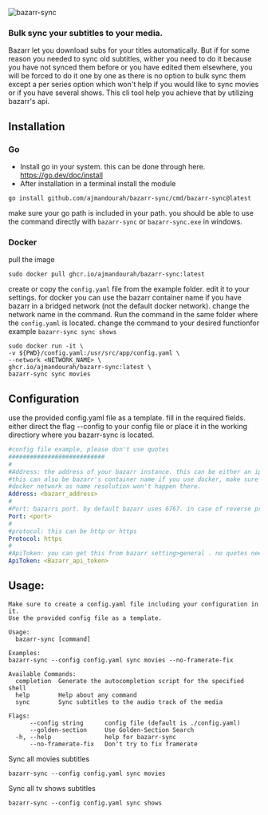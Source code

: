 ![bazarr-sync](https://github.com/ajmandourah/bazarr-sync/assets/27051374/6c4acde4-bb9b-4172-8c67-c985c7994b28)
### Bulk sync your subtitles to your media.

Bazarr let you download subs for your titles automatically.
But if for some reason you needed to sync old subtitles, wither you need to do it because you have not synced them before or you have edited them elsewhere, you will be forced to do it one by one as there is no option to bulk sync them except a per series option which won't help if you would like to sync movies or if you have several shows.
This cli tool help you achieve that by utilizing bazarr's api.

## Installation 

### Go
- Install go in your system. this can be done through here. https://go.dev/doc/install
- After installation in a terminal install the module
```
go install github.com/ajmandourah/bazarr-sync/cmd/bazarr-sync@latest

```
make sure your go path is included in your path. you should be able to use the command directly with `bazarr-sync` or `bazarr-sync.exe` in windows.

### Docker
pull the image 
```
sudo docker pull ghcr.io/ajmandourah/bazarr-sync:latest

```
create or copy the `config.yaml` file from the example folder. edit it to your settings. for docker you can use the bazarr container name if you have bazarr in a bridged network (not the default docker network). change the network name in the command.
Run the command in the same folder where the `config.yaml` is located. change the command to your desired functionfor example `bazarr-sync sync shows`
```
sudo docker run -it \
-v ${PWD}/config.yaml:/usr/src/app/config.yaml \
--network <NETWORK_NAME> \
ghcr.io/ajmandourah/bazarr-sync:latest \
bazarr-sync sync movies
```

## Configuration
use the provided config.yaml file as a template. fill in the required fields.
either direct the flag --config to your config file or place it in the working directiory where you bazarr-sync is located.
```yaml
#config file example, please don't use quotes
###########################
#
#Address: the address of your bazarr instance. this can be either an ip address or a url (if you reverse proxy bazarr), 
#this can also be bazarr's container name if you use docker, make sure bazarr-sync instance is in the same network as bazarr and the network not the default
#docker network as name resolution won't happen there.
Address: <bazarr_address>
#
#Port: bazarrs port. by default bazarr uses 6767. in case of reverse proxy, you can use 443 or 80 as per your configuration 
Port: <port>
#
#protocol: this can be http or https
Protocol: https
#
#ApiToken: you can get this from bazarr setting>general . no quotes needed.
ApiToken: <Bazarr_api_token>
```
## Usage:

```
Make sure to create a config.yaml file including your configuration in it.
Use the provided config file as a template.

Usage:
  bazarr-sync [command]

Examples:
bazarr-sync --config config.yaml sync movies --no-framerate-fix

Available Commands:
  completion  Generate the autocompletion script for the specified shell
  help        Help about any command
  sync        Sync subtitles to the audio track of the media

Flags:
      --config string      config file (default is ./config.yaml)
      --golden-section     Use Golden-Section Search
  -h, --help               help for bazarr-sync
      --no-framerate-fix   Don't try to fix framerate
```
Sync all movies subtitles
```
bazarr-sync --config config.yaml sync movies
```
Sync all tv shows subtitles
```
bazarr-sync --config config.yaml sync shows
```

